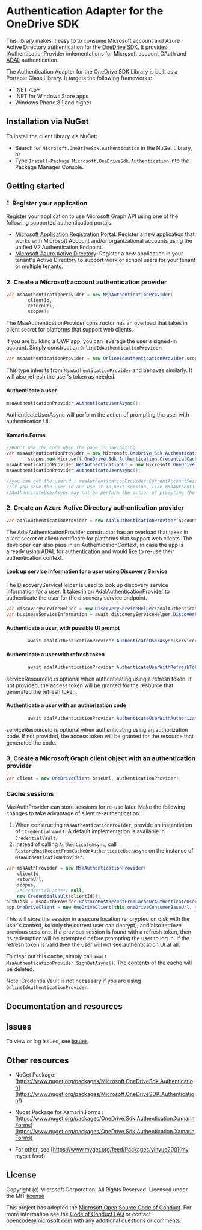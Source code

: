 # Authentication Adapter for the OneDrive SDK

This library makes it easy to to consume Microsoft account and Azure Active Directory authentication for the [OneDrive SDK](https://github.com/OneDrive/onedrive-sdk-csharp). It provides IAuthenticationProvider imlementations for Microsoft account OAuth and [ADAL](https://github.com/AzureAD/azure-activedirectory-library-for-dotnet) authentication.

The Authentication Adapter for the OneDrive SDK Library is built as a Portable Class Library. It targets the following frameworks:

* .NET 4.5+
* .NET for Windows Store apps
* Windows Phone 8.1 and higher

## Installation via NuGet

To install the client library via NuGet:

* Search for `Microsoft.OneDriveSdk.Authentication` in the NuGet Library, or
* Type `Install-Package Microsoft.OneDriveSdk.Authentication` into the Package Manager Console.

## Getting started

### 1. Register your application

Register your application to use Microsoft Graph API using one of the following
supported authentication portals:

* [Microsoft Application Registration Portal](https://apps.dev.microsoft.com):
  Register a new application that works with Microsoft Account and/or
  organizational accounts using the unified V2 Authentication Endpoint.
* [Microsoft Azure Active Directory](https://manage.windowsazure.com): Register
  a new application in your tenant's Active Directory to support work or school
  users for your tenant or multiple tenants.
  
### 2. Create a Microsoft account authentication provider

```csharp
var msaAuthenticationProvider = new MsaAuthenticationProvider(
        clientId,
        returnUrl,
        scopes);
```

The MsaAuthenticationProvider constructor has an overload that takes in client secret for platforms that support web clients.

If you are building a UWP app, you can leverage the user's signed-in account. Simply construct an `OnlineIdAuthenticationProvider`:

```csharp
var msaAuthenticationProvider = new OnlineIdAuthenticationProvider(scopes);
```

This type inherits from `MsaAuthenticationProvider` and behaves similarly. It will also refresh the user's token as needed.

#### Authenticate a user

```csharp
msaAuthenticationProvider.AuthenticateUserAsync();
```

AuthenticateUserAsync will perform the action of prompting the user with authentication UI.

#### Xamarin.Forms

```csharp
//Don't use the code when the page is navigating
var msaAuthenticationProvider = new Microsoft.OneDrive.Sdk.Authentication.MsaAuthenticationProvider(clientId,null, renavurl,
        scopes,new Microsoft.OneDrive.Sdk.Authentication.CredentialCache(),new Microsoft.OneDrive.Sdk.Authentication.CredentialVault(clientId));
msaAuthenticationProvider.WebAuthenticationUi = new Microsoft.OneDrive.Sdk.Authentication.FormsWebAuthenticationUi(this.Navigation);//"this" is a page.
msaAuthenticationProvider.AuthenticateUserAsync();

//you can get the userid : msaAuthenticationProvider.CurrentAccountSession.UserId
//if you save the user id and use it in next session, like msaAuthenticationProvider.AuthenticateUserAsync(lastSessionUserId);
//AuthenticateUserAsync may not be perform the action of prompting the user with authentication UI.

```

### 2. Create an Azure Active Directory authentication provider

```csharp
var adalAuthenticationProvider = new AdalAuthenticationProvider(AccountSelection.AadClientId, AccountSelection.AadReturnUrl);
```

The AdalAuthenticationProvider constructor has an overload that takes in client secret or client certificate for platforms that support web clients.
The developer can also pass in an AuthenticationContext, in case the app is already using ADAL for authentication and would like to re-use their authentication context.

#### Look up service information for a user using Discovery Service

The DiscoveryServiceHelper is used to look up discovery service information for a user. It takes in an AdalAuthenticationProvider to authenticate the user for the discovery service endpoint.

```csharp
var discoveryServiceHelper = new DiscoveryServiceHelper(adalAuthenticationProvider);
var businessServiceInformation = await discoveryServiceHelper.DiscoverFilesEndpointInformationForUserAsync();
```

#### Authenticate a user, with possible UI prompt

```csharp
        await adalAuthenticationProvider.AuthenticateUserAsync(serviceResourceId);
```

#### Authenticate a user with refresh token

```csharp
        await adalAuthenticationProvider.AuthenticateUserWithRefreshTokenAsync(refreshToken, serviceResourceId);
```

serviceResourceId is optional when authenticating using a refresh token. If not provided, the access token will be granted for the resource that generated the refresh token.

#### Authenticate a user with an authorization code

```csharp
        await adalAuthenticationProvider.AuthenticateUserWithAuthorizationCodeAsync(authorizationCode, serviceResourceId);
```

serviceResourceId is optional when authenticating using an authorization code. If not provided, the access token will be granted for the resource that generated the code.

### 3. Create a Microsoft Graph client object with an authentication provider

```csharp
var client = new OneDriveClient(baseUrl, authenticationProvider);
```

### Cache sessions

MasAuthProvider can store sessions for re-use later. Make the following changes to take advantage of silent re-authentication:
1. When constructing `MsaAuthenticationProvider`, provide an instantiation of `ICredentialVault`. A default implementation is available in `CredentialVault`.
2. Instead of calling `AuthenticateAsync`, call `RestoreMostRecentFromCacheOrAuthenticateUserAsync` on the instance of `MsaAuthenticationProvider`.

```csharp
var msaAuthProvider = new MsaAuthenticationProvider(
    clientId,
    returnUrl,
    scopes,
    /*CredentialCache*/ null,
    new CredentialVault(clientId));
authTask = msaAuthProvider.RestoreMostRecentFromCacheOrAuthenticateUserAsync();
app.OneDriveClient = new OneDriveClient(this.oneDriveConsumerBaseUrl, msaAuthProvider);
```

This will store the session in a secure location (encrypted on disk with the user's context, so only the current user can decrypt), and also retrieve previous sessions.
If a previous session is found with a refresh token, then its redemption will be attempted before prompting the user to log in. If the refresh token is valid then the user
will not see authentication UI at all.

To clear out this cache, simply call `await MsaAuthenticationProvider.SignOutAsync()`. The contents of the cache will be deleted.

Note: CredentialVault is not necassary if you are using `OnlineIdAuthenticationProvider`.

## Documentation and resources


## Issues

To view or log issues, see [issues](https://github.com/yinyue200/onedrive-sdk-dotnet-msa-auth-adapter/issues).

## Other resources

* NuGet Package: [https://www.nuget.org/packages/Microsoft.OneDriveSdk.Authentication](https://www.nuget.org/packages/Microsoft.OneDriveSDK.Authentication/)

* Nuget Package for Xamarin.Forms : [https://www.nuget.org/packages/OneDrive.Sdk.Authentication.XamarinForms](https://www.nuget.org/packages/OneDrive.Sdk.Authentication.XamarinForms)

* For other, see [https://www.myget.org/feed/Packages/yinyue200](my myget feed).


## License

Copyright (c) Microsoft Corporation. All Rights Reserved. Licensed under the MIT [license](LICENSE.txt)

This project has adopted the [Microsoft Open Source Code of Conduct](https://opensource.microsoft.com/codeofconduct/). For more information see the [Code of Conduct FAQ](https://opensource.microsoft.com/codeofconduct/faq/) or contact [opencode@microsoft.com](mailto:opencode@microsoft.com) with any additional questions or comments.
